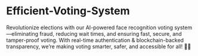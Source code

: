 # Efficient-Voting-System
Revolutionize elections with our AI-powered face recognition voting system—eliminating fraud, reducing wait times, and ensuring fast, secure, and tamper-proof voting. With real-time authentication &amp; blockchain-backed transparency, we’re making voting smarter, safer, and accessible for all! 🚀🔐
